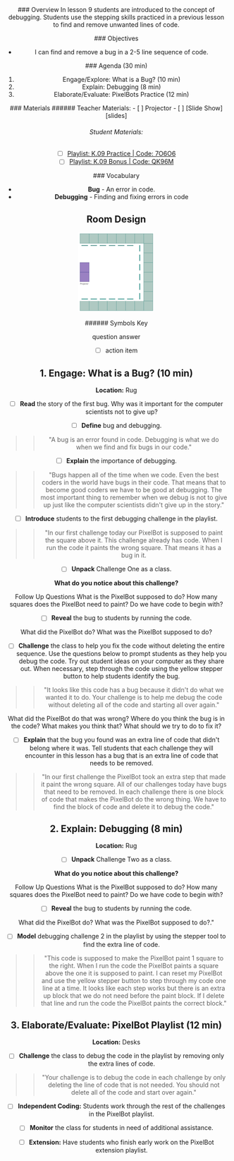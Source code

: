 <header class='header' title='Find the Bug' subtitle='Lesson 09'/>

<notable>
<iconp src='/icons/activity.png'>### Overview</iconp>
In lesson 9 students are introduced to the concept of debugging. Students use the stepping skills practiced in a previous lesson to find and remove unwanted lines of code.

<iconp src='/icons/objectives.png'>### Objectives</iconp>
- I can find and remove a bug in a 2-5 line sequence of code.

<iconp src='/icons/agenda.png'>### Agenda (30 min)</iconp>

1. Engage/Explore: What is a Bug? (10 min)
1. Explain: Debugging (8 min)
1. Elaborate/Evaluate: PixelBots Practice (12 min)

<note>
<iconp src='/icons/materials.png'>### Materials</iconp>
###### Teacher Materials:
- [ ] Projector
- [ ] [Slide Show][slides]

###### Student Materials:
- [ ] [Playlist: K.09 Practice | Code: 7O6O6][practice]
- [ ] [Playlist: K.09 Bonus | Code: QK96M][extension]

<iconp src='/icons/vocab.png'>### Vocabulary</iconp>
- **Bug** - An error in code.
- **Debugging** - Finding and fixing errors in code

</note>

<pagebreak/>

## Room Design

![room](/images/layout-online.png)

<note borderLeft='2px solid green' mt='2em'>
###### Symbols Key

<iconp ml='1.65em' type='question'>question</iconp>
<iconp ml='1.65em' type='answer'>answer</iconp>
- [ ] action item
</note>

<pagebreak/>

## 1. Engage: What is a Bug? (10 min)
**Location:** Rug
- [ ] **Read** the story of the first bug.
<iconp type='question'>Why was it important for the computer scientists not to give up?</iconp>

- [ ] **Define** bug and debugging.
>> "A bug is an error found in code. Debugging is what we do when we find and fix bugs in our code."

- [ ] **Explain** the importance of debugging.
>> "Bugs happen all of the time when we code. Even the best coders in the world have bugs in their code. That means that to become good coders we have to be good at debugging. The most important thing to remember when we debug is not to give up just like the computer scientists didn't give up in the story."

- [ ] **Introduce** students to the first debugging challenge in the playlist.
>>"In our first challenge today our PixelBot is supposed to paint the square above it. This challenge already has code. When I run the code it paints the wrong square. That means it has a bug in it.

- [ ] **Unpack** Challenge One as a class.

<iconp type='question'>**What do you notice about this challenge?**</iconp>

Follow Up Questions
<iconp type='question'>What is the PixelBot supposed to do?</iconp>
<iconp type='question'>How many squares does the PixelBot need to paint?</iconp>
<iconp type='question'>Do we have code to begin with?</iconp>

- [ ] **Reveal** the bug to students by running the code.

<iconp type='question'>What did the PixelBot do?</iconp>
<iconp type='question'>What was the PixelBot supposed to do?</iconp>

- [ ] **Challenge** the class to help you fix the code without deleting the entire sequence. Use the questions below to prompt students as they help you debug the code. Try out student ideas on your computer as they share out. When necessary, step through the code using the yellow stepper button to help students identify the bug.
>>"It looks like this code has a bug because it didn't do what we wanted it to do. Your challenge is to help me debug the code without deleting all of the code and starting all over again."

<iconp type='question'>What did the PixelBot do that was wrong?</iconp>
<iconp type='question'>Where do you think the bug is in the code? What makes you think that?</iconp>
<iconp type='question'>What should we try to do to fix it?</iconp>

- [ ] **Explain** that the bug you found was an extra line of code that didn't belong where it was. Tell students that each challenge they will encounter in this lesson has a bug that is an extra line of code that needs to be removed.
>>"In our first challenge the PixelBot took an extra step that made it paint the wrong square. All of our challenges today have bugs that need to be removed. In each challenge there is one block of code that makes the PixelBot do the wrong thing. We have to find the block of code and delete it to debug the code."

## 2. Explain: Debugging (8 min)
**Location:** Rug

- [ ] **Unpack** Challenge Two as a class.

<iconp type='question'>**What do you notice about this challenge?**</iconp>

Follow Up Questions
<iconp type='question'>What is the PixelBot supposed to do?</iconp>
<iconp type='question'>How many squares does the PixelBot need to paint?</iconp>
<iconp type='question'>Do we have code to begin with?</iconp>

- [ ] **Reveal** the bug to students by running the code.

<iconp type='question'>What did the PixelBot do?</iconp>
<iconp type='question'>What was the PixelBot supposed to do?</iconp>."

- [ ] **Model** debugging challenge 2 in the playlist by using the stepper tool to find the extra line of code.
>>"This code is supposed to make the PixelBot paint 1 square to the right. When I run the code the PixelBot paints a square above the one it is supposed to paint. I can reset my PixelBot and use the yellow stepper button to step through my code one line at a time. It looks like each step works but there is an extra up block that we do not need before the paint block. If I delete that line and run the code the PixelBot paints the correct block."

## 3. Elaborate/Evaluate: PixelBot Playlist (12 min)
**Location:** Desks
- [ ] **Challenge** the class to debug the code in the playlist by removing only the extra lines of code.
>>"Your challenge is to debug the code in each challenge by only deleting the line of code that is not needed. You should not delete all of the code and start over again."

- [ ] **Independent Coding:** Students work through the rest of the challenges in the PixelBot playlist.

- [ ] **Monitor** the class for students in need of additional assistance.

- [ ] **Extension:** Have students who finish early work on the PixelBot extension playlist.
</notable>

[slides]: https://drive.google.com/open?id=1FCEnq0twinc7a30fRQPYCOOzMa9k9AXN_uJkPSGSuq0
[practice]:http://www.pixelbots.io/7O6O6
[extension]:  http://www.pixelbots.io/QK96M
